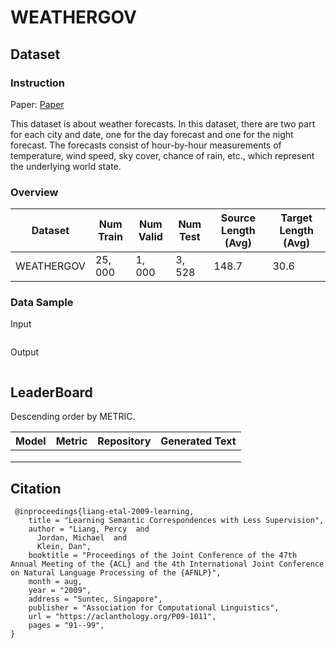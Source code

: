 # WEATHERGOV

## Dataset

### Instruction

Paper: [Paper](https://aclanthology.org/P09-1011.pdf)

This dataset is about weather forecasts. In this dataset, there are two part for each city and date, one for the day forecast and one for the night forecast. The forecasts consist of hour-by-hour measurements of temperature, wind speed, sky cover, chance of rain, etc., which represent the underlying world state.

### Overview

| Dataset    | Num Train | Num Valid | Num Test | Source Length (Avg) | Target Length (Avg) |
| ---------- | --------- | --------- | -------- | ------------------- | ------------------- |
| WEATHERGOV | $25,000$  | $1,000$   | $3,528$  | $148.7$             | $30.6$              |

### Data Sample

Input

```

```

Output

```

```

## LeaderBoard

Descending order by METRIC.

| Model | Metric | Repository | Generated Text |
| ----- | ------ | ---------- | -------------- |
|       |        |            |                |
|       |        |            |                |
|       |        |            |                |

## Citation

```
 @inproceedings{liang-etal-2009-learning,
    title = "Learning Semantic Correspondences with Less Supervision",
    author = "Liang, Percy  and
      Jordan, Michael  and
      Klein, Dan",
    booktitle = "Proceedings of the Joint Conference of the 47th Annual Meeting of the {ACL} and the 4th International Joint Conference on Natural Language Processing of the {AFNLP}",
    month = aug,
    year = "2009",
    address = "Suntec, Singapore",
    publisher = "Association for Computational Linguistics",
    url = "https://aclanthology.org/P09-1011",
    pages = "91--99",
}
```